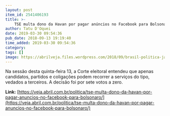 ```yaml
---
layout: post
item_id: 2541406193
title: >-
    TSE multa dono da Havan por pagar anúncios no Facebook para Bolsonaro
author: Tatu D'Oquei
date: 2019-03-30 09:54:36
pub_date: 2018-09-13 19:19:40
time_added: 2019-03-30 09:54:36
category: 
tags: []
image: https://abrilveja.files.wordpress.com/2018/09/brasil-politica-jair-bolsonaro-luciano-hang-20180913-0002-copy.jpg?quality=70&strip=info&w=680&h=453&crop=1
---
```


Na sessão desta quinta-feira 13, a Corte eleitoral entendeu que apenas candidatos, partidos e coligações podem recorrer a serviços do tipo, vedados a terceiros. A decisão foi por sete votos a zero.

**Link:** [https://veja.abril.com.br/politica/tse-multa-dono-da-havan-por-pagar-anuncios-no-facebook-para-bolsonaro/](https://veja.abril.com.br/politica/tse-multa-dono-da-havan-por-pagar-anuncios-no-facebook-para-bolsonaro/)

